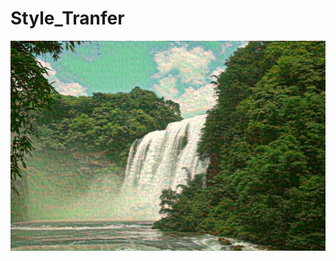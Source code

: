 # Style_Tranfer
![image](https://github.com/weiorwei/Style_Tranfer/blob/main/neural_style_transfer_own/output_1000.jpg)
